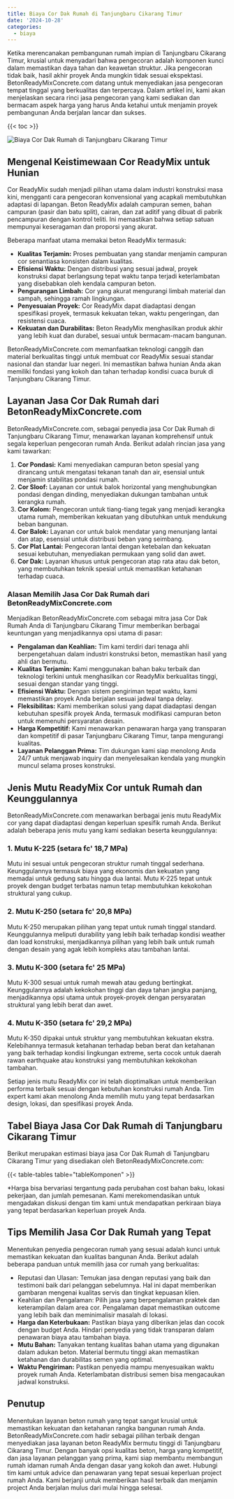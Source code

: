 ```yaml
---
title: Biaya Cor Dak Rumah di Tanjungbaru Cikarang Timur
date: '2024-10-28'
categories:
  - biaya
---
```


Ketika merencanakan pembangunan rumah impian di Tanjungbaru Cikarang Timur, krusial untuk menyadari bahwa pengecoran adalah komponen kunci dalam memastikan daya tahan dan keawetan struktur. Jika pengecoran tidak baik, hasil akhir proyek Anda mungkin tidak sesuai ekspektasi. BetonReadyMixConcrete.com datang untuk menyediakan jasa pengecoran tempat tinggal yang berkualitas dan terpercaya. Dalam artikel ini, kami akan menjelaskan secara rinci jasa pengecoran yang kami sediakan dan bermacam aspek harga yang harus Anda ketahui untuk menjamin proyek pembangunan Anda berjalan lancar dan sukses.

{{< toc >}}

![Biaya Cor Dak Rumah di Tanjungbaru Cikarang Timur](https://betoncor8.github.io/cor/harga-beton-readymix-concrete%20(29).png)

## Mengenal Keistimewaan Cor ReadyMix untuk Hunian

Cor ReadyMix sudah menjadi pilihan utama dalam industri konstruksi masa kini, mengganti cara pengecoran konvensional yang acapkali membutuhkan adaptasi di lapangan. Beton ReadyMix adalah campuran semen, bahan campuran (pasir dan batu split), cairan, dan zat aditif yang dibuat di pabrik pencampuran dengan kontrol teliti. Ini memastikan bahwa setiap satuan mempunyai keseragaman dan proporsi yang akurat.

Beberapa manfaat utama memakai beton ReadyMix termasuk:

- **Kualitas Terjamin:** Proses pembuatan yang standar menjamin campuran cor senantiasa konsisten dalam kualitas.
- **Efisiensi Waktu:** Dengan distribusi yang sesuai jadwal, proyek konstruksi dapat berlangsung tepat waktu tanpa terjadi keterlambatan yang disebabkan oleh kendala campuran beton.
- **Pengurangan Limbah:** Cor yang akurat mengurangi limbah material dan sampah, sehingga ramah lingkungan.
- **Penyesuaian Proyek:** Cor ReadyMix dapat diadaptasi dengan spesifikasi proyek, termasuk kekuatan tekan, waktu pengeringan, dan resistensi cuaca.
- **Kekuatan dan Durabilitas:** Beton ReadyMix menghasilkan produk akhir yang lebih kuat dan durabel, sesuai untuk bermacam-macam bangunan.

BetonReadyMixConcrete.com memanfaatkan teknologi canggih dan material berkualitas tinggi untuk membuat cor ReadyMix sesuai standar nasional dan standar luar negeri. Ini memastikan bahwa hunian Anda akan memiliki fondasi yang kokoh dan tahan terhadap kondisi cuaca buruk di Tanjungbaru Cikarang Timur.

## Layanan Jasa Cor Dak Rumah dari BetonReadyMixConcrete.com

BetonReadyMixConcrete.com, sebagai penyedia jasa Cor Dak Rumah di Tanjungbaru Cikarang Timur, menawarkan layanan komprehensif untuk segala keperluan pengecoran rumah Anda. Berikut adalah rincian jasa yang kami tawarkan:

1. **Cor Pondasi:** Kami menyediakan campuran beton spesial yang dirancang untuk mengatasi tekanan tanah dan air, esensial untuk menjamin stabilitas pondasi rumah.
2. **Cor Sloof:** Layanan cor untuk balok horizontal yang menghubungkan pondasi dengan dinding, menyediakan dukungan tambahan untuk kerangka rumah.
3. **Cor Kolom:** Pengecoran untuk tiang-tiang tegak yang menjadi kerangka utama rumah, memberikan kekuatan yang dibutuhkan untuk mendukung beban bangunan.
4. **Cor Balok:** Layanan cor untuk balok mendatar yang menunjang lantai dan atap, esensial untuk distribusi beban yang seimbang.
5. **Cor Plat Lantai:** Pengecoran lantai dengan ketebalan dan kekuatan sesuai kebutuhan, menyediakan permukaan yang solid dan awet.
6. **Cor Dak:** Layanan khusus untuk pengecoran atap rata atau dak beton, yang membutuhkan teknik spesial untuk memastikan ketahanan terhadap cuaca.

### Alasan Memilih Jasa Cor Dak Rumah dari BetonReadyMixConcrete.com

Menjadikan BetonReadyMixConcrete.com sebagai mitra jasa Cor Dak Rumah Anda di Tanjungbaru Cikarang Timur memberikan berbagai keuntungan yang menjadikannya opsi utama di pasar:

- **Pengalaman dan Keahlian:** Tim kami terdiri dari tenaga ahli berpengetahuan dalam industri konstruksi beton, memastikan hasil yang ahli dan bermutu.
- **Kualitas Terjamin:** Kami menggunakan bahan baku terbaik dan teknologi terkini untuk menghasilkan cor ReadyMix berkualitas tinggi, sesuai dengan standar yang tinggi.
- **Efisiensi Waktu:** Dengan sistem pengiriman tepat waktu, kami memastikan proyek Anda berjalan sesuai jadwal tanpa delay.
- **Fleksibilitas:** Kami memberikan solusi yang dapat diadaptasi dengan kebutuhan spesifik proyek Anda, termasuk modifikasi campuran beton untuk memenuhi persyaratan desain.
- **Harga Kompetitif:** Kami menawarkan penawaran harga yang transparan dan kompetitif di pasar Tanjungbaru Cikarang Timur, tanpa mengurangi kualitas.
- **Layanan Pelanggan Prima:** Tim dukungan kami siap menolong Anda 24/7 untuk menjawab inquiry dan menyelesaikan kendala yang mungkin muncul selama proses konstruksi.

## Jenis Mutu ReadyMix Cor untuk Rumah dan Keunggulannya

BetonReadyMixConcrete.com menawarkan berbagai jenis mutu ReadyMix cor yang dapat diadaptasi dengan keperluan spesifik rumah Anda. Berikut adalah beberapa jenis mutu yang kami sediakan beserta keunggulannya:

### 1\. Mutu K-225 (setara fc' 18,7 MPa)

Mutu ini sesuai untuk pengecoran struktur rumah tinggal sederhana. Keunggulannya termasuk biaya yang ekonomis dan kekuatan yang memadai untuk gedung satu hingga dua lantai. Mutu K-225 tepat untuk proyek dengan budget terbatas namun tetap membutuhkan kekokohan struktural yang cukup.

### 2\. Mutu K-250 (setara fc' 20,8 MPa)

Mutu K-250 merupakan pilihan yang tepat untuk rumah tinggal standard. Keunggulannya meliputi durability yang lebih baik terhadap kondisi weather dan load konstruksi, menjadikannya pilihan yang lebih baik untuk rumah dengan desain yang agak lebih kompleks atau tambahan lantai.

### 3\. Mutu K-300 (setara fc' 25 MPa)

Mutu K-300 sesuai untuk rumah mewah atau gedung bertingkat. Keunggulannya adalah kekokohan tinggi dan daya tahan jangka panjang, menjadikannya opsi utama untuk proyek-proyek dengan persyaratan struktural yang lebih berat dan awet.

### 4\. Mutu K-350 (setara fc' 29,2 MPa)

Mutu K-350 dipakai untuk struktur yang membutuhkan kekuatan ekstra. Kelebihannya termasuk ketahanan terhadap beban berat dan ketahanan yang baik terhadap kondisi lingkungan extreme, serta cocok untuk daerah rawan earthquake atau konstruksi yang membutuhkan kekokohan tambahan.

Setiap jenis mutu ReadyMix cor ini telah dioptimalkan untuk memberikan performa terbaik sesuai dengan kebutuhan konstruksi rumah Anda. Tim expert kami akan menolong Anda memilih mutu yang tepat berdasarkan design, lokasi, dan spesifikasi proyek Anda.

## Tabel Biaya Jasa Cor Dak Rumah di Tanjungbaru Cikarang Timur

Berikut merupakan estimasi biaya jasa Cor Dak Rumah di Tanjungbaru Cikarang Timur yang disediakan oleh BetonReadyMixConcrete.com:

{{< table-tables table="tableKomponen" >}}

\*Harga bisa bervariasi tergantung pada perubahan cost bahan baku, lokasi pekerjaan, dan jumlah pemesanan. Kami merekomendasikan untuk mengadakan diskusi dengan tim kami untuk mendapatkan perkiraan biaya yang tepat berdasarkan keperluan proyek Anda.

## Tips Memilih Jasa Cor Dak Rumah yang Tepat

Menentukan penyedia pengecoran rumah yang sesuai adalah kunci untuk memastikan kekuatan dan kualitas bangunan Anda. Berikut adalah beberapa panduan untuk memilih jasa cor rumah yang berkualitas:

- Reputasi dan Ulasan: Temukan jasa dengan reputasi yang baik dan testimoni baik dari pelanggan sebelumnya. Hal ini dapat memberikan gambaran mengenai kualitas servis dan tingkat kepuasan klien.
- Keahlian dan Pengalaman: Pilih jasa yang berpengalaman praktek dan keterampilan dalam area cor. Pengalaman dapat memastikan outcome yang lebih baik dan meminimalisir masalah di lokasi.
- **Harga dan Keterbukaan:** Pastikan biaya yang diberikan jelas dan cocok dengan budget Anda. Hindari penyedia yang tidak transparan dalam penawaran biaya atau tambahan biaya.
- **Mutu Bahan:** Tanyakan tentang kualitas bahan utama yang digunakan dalam adukan beton. Material bermutu tinggi akan memastikan ketahanan dan durabilitas semen yang optimal.
- **Waktu Pengiriman:** Pastikan penyedia mampu menyesuaikan waktu proyek rumah Anda. Keterlambatan distribusi semen bisa mengacaukan jadwal konstruksi.

## Penutup

Menentukan layanan beton rumah yang tepat sangat krusial untuk memastikan kekuatan dan ketahanan rangka bangunan rumah Anda. BetonReadyMixConcrete.com hadir sebagai pilihan terbaik dengan menyediakan jasa layanan beton ReadyMix bermutu tinggi di Tanjungbaru Cikarang Timur. Dengan banyak opsi kualitas beton, harga yang kompetitif, dan jasa layanan pelanggan yang prima, kami siap membantu membangun rumah idaman rumah Anda dengan dasar yang kokoh dan awet. Hubungi tim kami untuk advice dan penawaran yang tepat sesuai keperluan project rumah Anda. Kami berjanji untuk memberikan hasil terbaik dan menjamin project Anda berjalan mulus dari mulai hingga selesai.
